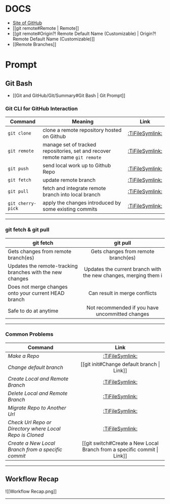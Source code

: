 # DOCS

- [Site of GitHub](https://docs.github.com/en)
- [[git remote#Remote | Remote]]
- [[git remote#Origin?! Remote Default Name (Customizable) | Origin?! Remote Default Name (Customizable)]]
- [[Remote Branches]]

# Prompt

## Git Bash

- [[Git and GitHub/Git/Summary#Git Bash | Git Prompt]]

### Git CLI for GitHub Interaction

| Command           | Meaning                                                                      |                  Link                   |
| ----------------- | ---------------------------------------------------------------------------- | :-------------------------------------: |
| `git clone`       | clone a remote repository hosted on Github                                   |    [:TiFileSymlink:](git%20clone.md)    |
| `git remote`      | manage set of tracked repositories, set and recover remote name `git remote` |   [:TiFileSymlink:](git%20remote.md)    |
| `git push`        | send local work up to Github Repo                                            |    [:TiFileSymlink:](git%20push.md)     |
| `git fetch`       | update remote branch                                                         |    [:TiFileSymlink:](git%20fetch.md)    |
| `git pull`        | fetch and integrate remote branch into local branch                          |    [:TiFileSymlink:](git%20pull.md)     |
| `git cherry-pick` | apply the changes introduced by some existing commits                        | [:TiFileSymlink:](git%20cherry-pick.md) |

---

### git fetch & git pull

| git fetch                                                 |                            git pull                             |
| --------------------------------------------------------- | :-------------------------------------------------------------: |
| Gets changes from remote branch(es)                       |               Gets changes from remote branch(es)               |
| Updates the remote-tracking branches with the new changes | Updates the current branch with the new changes, merging them i |
| Does not merge changes onto your current HEAD branch      |                  Can result in merge conflicts                  |
| Safe to do at anytime                                     |         Not recommended if you have uncommitted changes         |

---

### Common Problems

| Command                                                  |                                              Link                                              |
| -------------------------------------------------------- | :--------------------------------------------------------------------------------------------: |
| _Make a Repo_                                            |                             [:TiFileSymlink:](Make%20a%20Repo.md)                              |
| _Change default branch_                                  |                           [[git init#Change default branch \| Link]]                           |
| _Create Local and Remote Branch_                         |                  [:TiFileSymlink:](Create%20Local%20and%20Remote%20Branch.md)                  |
| _Delete Local and Remote Branch_                         |                  [:TiFileSymlink:](Delete%20Local%20and%20Remote%20Branch.md)                  |
| _Migrate Repo to Another Url_                            |                   [:TiFileSymlink:](Migrate%20Repo%20to%20Another%20Url.md)                    |
| _Check Url Repo or Directory where Local Repo is Cloned_ | [:TiFileSymlink:](Check%20Url%20Repo%20or%20Directory%20where%20Local%20Repo%20is%20Cloned.md) |
| _Create a New Local Branch from a specific commit_       |            [[git switch#Create a New Local Branch from a specific commit \| Link]]             |

---

## Workflow Recap

![[Workflow Recap.png]]

---
